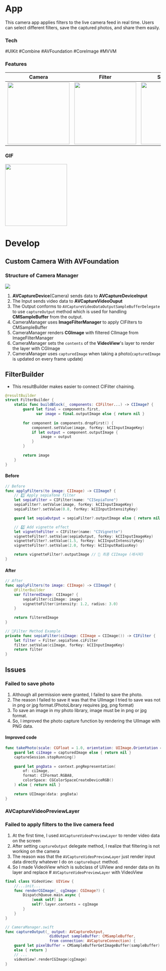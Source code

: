 # App
This camera app applies filters to the live camera feed in real time. 
Users can select different filters, save the captured photos, and share them easily.
### Tech
#UIKit #Combine #AVFoundation #CoreImage #MVVM
### Features

|Camera|Filter|Save&Share|
|--------|-----|------------|
|<img src="https://i.imgur.com/UYAY1vZ.png" width="200">|<img src="https://i.imgur.com/t47nGDn.png" width="200"> |<img src="https://i.imgur.com/IpUOQHa.png" width="200">|

### GIF
<img src="https://i.imgur.com/u4gFhYu.gif" width="200"> 


# Develop
## Custom Camera With AVFoundation
### Structure of Camera Manager
![](https://i.imgur.com/AqzEYmb.png)
1. **AVCaptureDevice**(Camera) sends data to **AVCaptureDeviceInput**
2. The Input sends video data to **AVCaptureVideoOuput**
3. The Output conforms to `AVCaptureVideoDataOutputSampleBufferDelegate` to use `captureOutput` method which is used for handling **CMSampleBuffer** from the output. 
4. CameraManager uses **ImageFilterManager** to apply CIFilters to CMSampleBuffer
5. CameraManager renders **CGImage** with filtered CIImage from ImageFilterManager
6. CameraManager sets the `contents` of the **VideoView**'s layer to render the layer with CGImage
7. CameraManager uses `capturedImage` when taking a photo(`capturedImage` is updated on every frame update)

## FilterBuilder
- This resultBuilder makes easier to connect CIFilter chaining.
```swift
@resultBuilder
struct FilterBuilder {
    static func buildBlock(_ components: CIFilter...) -> CIImage? {
        guard let final = components.first,
              var image = final.outputImage else { return nil }
        
        for component in components.dropFirst() {
            component.setValue(image, forKey: kCIInputImageKey)
            if let output = component.outputImage {
                image = output
            }
        }
        
        return image
    }
}
```

#### Before
```swift
// Before
func applyFilters(to image: CIImage) -> CIImage? {
    // 1️⃣ Apply sepiaTone filter
    let sepiaFilter = CIFilter(name: "CISepiaTone")
    sepiaFilter?.setValue(image, forKey: kCIInputImageKey)
    sepiaFilter?.setValue(0.8, forKey: kCIInputIntensityKey)

    guard let sepiaOutput = sepiaFilter?.outputImage else { return nil }

    // 2️⃣ Add vignette effect
    let vignetteFilter = CIFilter(name: "CIVignette")
    vignetteFilter?.setValue(sepiaOutput, forKey: kCIInputImageKey)
    vignetteFilter?.setValue(1.5, forKey: kCIInputIntensityKey)
    vignetteFilter?.setValue(2.0, forKey: kCIInputRadiusKey)

    return vignetteFilter?.outputImage // 🎨 최종 CIImage (레시피)
}
```

#### After
```swift
// After
func applyFilters(to image: CIImage) -> CIImage? {
	@FilterBuilder
	var filteredImage: CIImage? {
		sepiaFilter(ciImage: image)
		vignetteFilter(intensity: 1.2, radius: 3.0)
	}
	
	return filteredImage
}

// Filter Method Example
private func sepiaFilter(ciImage: CIImage = CIImage()) -> CIFilter {
	let filter = Filter.sepiaTone.ciFilter
	filter.setValue(ciImage, forKey: kCIInputImageKey)
	return filter
}
```

## Issues
### Failed to save photo
1. Although all permission were granted, I failed to save the photo.
2. The reason I failed to save it was that the UIImage I tried to save was not in png or jpg format.(PhotoLibrary requires jpg, png format)
3.  To save an image in my photo library, image must be in png or jpg format.
4. So, I improved the photo capture function by rendering the UIImage with PNG data.
#### Improved code
```swift
func takePhoto(scale: CGFloat = 1.0, orientation: UIImage.Orientation = .right) -> UIImage? {
    guard let ciImage = capturedImage else { return nil }
    captureSession.stopRunning()
    
    guard let pngData = context.pngRepresentation(
        of: ciImage,
        format: CIFormat.RGBA8,
        colorSpace: CGColorSpaceCreateDeviceRGB()
    ) else { return nil }
    
    return UIImage(data: pngData)
}
```

### AVCaptureVideoPreviewLayer
### Failed to apply filters to the live camera feed
1. At the first time, I used `AVCaptureVideoPreviewLayer` to render video data on the screen
2. After setting `captureOutput` delegate method, I realize that filtering is not working on the camera
3. The reason was that the `AVCaptureVideoPreviewLayer` just render input data directly whatever I do on `captureOuput` method.
4. So I made VideoView which is subclass of UIView and render data on its layer and replace # `AVCaptureVideoPreviewLayer` with VideoView
```swift
final class VideoView: UIView {
	//...init...
    func renderCGImage(_ cgImage: CGImage?) {
        DispatchQueue.main.async {
            [weak self] in
            self?.layer.contents = cgImage
        }
    }
}

// CameraManager.swift
func captureOutput(_ output: AVCaptureOutput, 
					didOutput sampleBuffer: CMSampleBuffer, 
					from connection: AVCaptureConnection) {
	guard let pixelBuffer = CMSampleBufferGetImageBuffer(sampleBuffer) 
	else { return }
	// ...
	videoView?.renderCGImage(cgImage)
}
```

